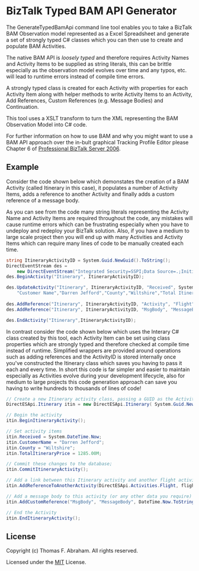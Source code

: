 # BizTalk Typed BAM API Generator
The GenerateTypedBamApi command line tool enables you to take a BizTalk BAM Observation model represented as a Excel Spreadsheet and generate a set of strongly typed C# classes which you can then use to create and populate BAM Activities.

The native BAM API is _loosely typed_ and therefore requires Activity Names and Activity Items to be supplied as string literals, this can be brittle especially as the observation model evolves over time and any typos, etc. will lead to runtime errors instead of compile time errors.

A strongly typed class is created for each Activity with properties for each Activity Item along with helper methods to write Activity Items to an Activity, Add References, Custom References (e.g. Message Bodies) and Continuation.

This tool uses a XSLT transform to turn the XML representing the BAM Observation Model into C# code.   

For further information on how to use BAM and why you might want to use a BAM API approach over the in-bult graphical Tracking Profile Editor please Chapter 6 of [Professional BizTalk Server 2006](http://www.wiley.com/WileyCDA/WileyTitle/productCd-0470046422.html).

## Example

Consider the code shown below which demonstates the creation of a BAM Activity (called Itinerary in this case), it populates a number of Activity Items, adds a reference to another Activity and finally adds a custom reference of a message body.  

As you can see from the code many string literals representing the Activity Name and Activity Items are required throughout the code, any mistakes will cause runtime errors which can be frustrating especially when you have to undeploy and redeploy your BizTalk solution.  Also, if you have a medium to large scale project then you will end up with many Activities and Activity Items which can require many lines of code to be manually created each time.

```c#
string ItineraryActivityID = System.Guid.NewGuid().ToString();
DirectEventStream des =
    new DirectEventStream("Integrated Security=SSPI;Data Source=.;Initial Catalog=BAMPrimaryImport", 1);
des.BeginActivity("Itinerary", ItineraryActivityID);

des.UpdateActivity("Itinerary", ItineraryActivityID, "Received", System.DateTime.Now,
    "Customer Name","Darren Jefford","County","Wiltshire","Total Itinerary Price",1285);
                
des.AddReference("Itinerary", ItineraryActivityID, "Activity", "Flight", flightActivityID);
des.AddReference("Itinerary", ItineraryActivityID, "MsgBody", "MessageBody", DateTime.Now.ToString(), myXmlMessageBody);

des.EndActivity("Itinerary",ItineraryActivityID);
```
In contrast consider the code shown below which uses the Interary C# class created by this tool, each Activity Item can be set using class properties which are strongly typed and therefore checked at compile time instead of runtime.  Simplified wrappers are provided around operations such as adding references and the ActivityID is stored internally once you've constructed the Itinerary class which saves you having to pass it each and every time.    In short this code is far simpler and easier to maintain especially as Activities evolve during your development lifecycle, also for medium to large projects this code generation approach can save you having to write hundreds to thousands of lines of code!

```c#
// Create a new Itinerary activity class, passing a GUID as the ActivityID
DirectESApi.Itinerary itin = new DirectESApi.Itinerary( System.Guid.NewGuid().ToString() );

// Begin the activity
itin.BeginItineraryActivity();

// Set activity items
itin.Received = System.DateTime.Now;
itin.CustomerName = "Darren Jefford";
itin.County = "Wiltshire";
itin.TotalItineraryPrice = 1285.00M;

// Commit these changes to the database;
itin.CommitItineraryActivity();

// Add a link between this Itinerary activity and another flight activity that already exists
itin.AddReferenceToAnotherActivity(DirectESApi.Activities.Flight, flightActivityID);

// Add a message body to this activity (or any other data you require)
itin.AddCustomReference("MsgBody", "MessageBody", DateTime.Now.ToString(), myXmlMessageBody);            

// End the Activity
itin.EndItineraryActivity();
```

## License

Copyright (c) Thomas F. Abraham. All rights reserved.

Licensed under the [MIT](LICENSE.txt) License.

